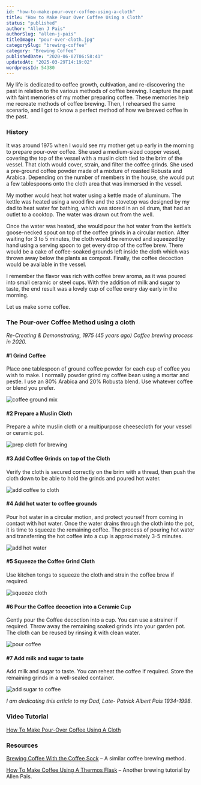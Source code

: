 ```yaml
---
id: "how-to-make-pour-over-coffee-using-a-cloth"
title: "How to Make Pour Over Coffee Using a Cloth"
status: "published"
author: "Allen J Pais"
authorSlug: "allen-j-pais"
titleImage: "pour-over-cloth.jpg"
categorySlug: "brewing-coffee"
category: "Brewing Coffee"
publishedDate: "2020-06-02T06:58:41"
updatedAt: "2025-03-29T14:19:02"
wordpressId: 54380
---
```


My life is dedicated to coffee growth, cultivation, and re-discovering the past in relation to the various methods of coffee brewing. I capture the past with faint memories of my mother preparing coffee. These memories help me recreate methods of coffee brewing. Then, I rehearsed the same scenario, and I got to know a perfect method of how we brewed coffee in the past.

### History

It was around 1975 when I would see my mother get up early in the morning to prepare pour-over coffee. She used a medium-sized copper vessel, covering the top of the vessel with a muslin cloth tied to the brim of the vessel. That cloth would cover, strain, and filter the coffee grinds. She used a pre-ground coffee powder made of a mixture of roasted Robusta and Arabica. Depending on the number of members in the house, she would put a few tablespoons onto the cloth area that was immersed in the vessel.

My mother would heat hot water using a kettle made of aluminum. The kettle was heated using a wood fire and the stovetop was designed by my dad to heat water for bathing, which was stored in an oil drum, that had an outlet to a cooktop. The water was drawn out from the well.

Once the water was heated, she would pour the hot water from the kettle’s goose-necked spout on top of the coffee grinds in a circular motion. After waiting for 3 to 5 minutes, the cloth would be removed and squeezed by hand using a serving spoon to get every drop of the coffee brew. There would be a cake of coffee-soaked grounds left inside the cloth which was thrown away below the plants as compost. Finally, the coffee decoction would be available in the vessel.

I remember the flavor was rich with coffee brew aroma, as it was poured into small ceramic or steel cups. With the addition of milk and sugar to taste, the end result was a lovely cup of coffee every day early in the morning.

Let us make some coffee.

### The Pour-over Coffee Method using a cloth

*Re-Creating & Demonstrating, 1975 (45 years ago) Coffee brewing process in 2020.*

#### #1 Grind Coffee

Place one tablespoon of ground coffee powder for each cup of coffee you wish to make. I normally powder grind my coffee bean using a mortar and pestle. I use an 80% Arabica and 20% Robusta blend. Use whatever coffee or blend you prefer.

![coffee ground mix](brew-coffee-grounds.jpg)

#### #2 Prepare a Muslin Cloth

Prepare a white muslin cloth or a multipurpose cheesecloth for your vessel or ceramic pot.

![prep cloth for brewing](brew-prep-cloth.jpg)

#### #3 Add Coffee Grinds on top of the Cloth

Verify the cloth is secured correctly on the brim with a thread, then push the cloth down to be able to hold the grinds and poured hot water.

![add coffee to cloth](brew-prep-cloth2.jpg)

#### #4 Add hot water to coffee grounds

Pour hot water in a circular motion, and protect yourself from coming in contact with hot water. Once the water drains through the cloth into the pot, it is time to squeeze the remaining coffee. The process of pouring hot water and transferring the hot coffee into a cup is approximately 3-5 minutes.

![add hot water](brew-pour-water.jpg)

#### #5 Squeeze the Coffee Grind Cloth

Use kitchen tongs to squeeze the cloth and strain the coffee brew if required.

![squeeze cloth](brew-squeeze-cloth.jpg)

#### #6 Pour the Coffee decoction into a Ceramic Cup

Gently pour the Coffee decoction into a cup. You can use a strainer if required. Throw away the remaining soaked grinds into your garden pot.  The cloth can be reused by rinsing it with clean water.

![pour coffee](brew-pour-coffee.jpg)

#### #7 Add milk and sugar to taste

Add milk and sugar to taste. You can reheat the coffee if required. Store the remaining grinds in a well-sealed container.

![add sugar to coffee ](brew-sugar.jpg)

*I am dedicating this article to my Dad, Late- Patrick Albert Pais 1934-1998.*

### Video Tutorial

[How To Make Pour-Over Coffee Using A Cloth](https://youtu.be/7UZgpauW0nI)

### Resources

[Brewing Coffee With the Coffee Sock](http://ineedcoffee.com/brewing-coffee-coffee-sock/) – A similar coffee brewing method.

[How To Make Coffee Using A Thermos Flask](http://ineedcoffee.com/how-to-make-coffee-using-a-thermos-flask/) – Another brewing tutorial by Allen Pais.